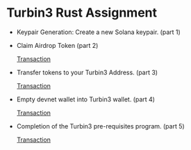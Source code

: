 # Turbin3 Rust Assignment

- Keypair Generation: Create a new Solana keypair. (part 1)
  
- Claim Airdrop Token (part 2)

  [Transaction](https://explorer.solana.com/tx/33sxhdyLDPdj9eH1CZpJdGPMgLuZpRoaXjqvs2rZD2WMgQHDWdZJBDYpUm1qGXFuWHB17uyrf5UzXL3AiXkX34ob?cluster=devnet)
-  Transfer tokens to your Turbin3 Address. (part 3)

   [Transaction](https://explorer.solana.com/tx/2Nue3JBrKvsyc56n7RMtnsziqpzL1hvoQ84Dy17XvJQFQbZZBz6UPwWeQ5mPw3XsVysB3DYdeNWwYuedxxyxBWS7?cluster=devnet)
- Empty devnet wallet into Turbin3 wallet. (part 4)
  
  [Transaction](https://explorer.solana.com/tx/3wohz3cweMzqr3yhrBYurheFa4uUQi1v3hrEpXYcWFM9vsdWMuXcjqQn52nzQ7YHcZ6PNmYGaehuUyNUzFLRJ1Jj?cluster=devnet)
- Completion of the Turbin3 pre-requisites program. (part 5)

  [Transaction](https://explorer.solana.com/tx/31GvwnFU9Zi6Qw7ZsY3QvCgEZUHCgcytYPiEXH7zw8VaisMc53iVhCZbJGfDmahJDmHBhAa614eSQaUhChTsj4Ad?cluster=devnet)

